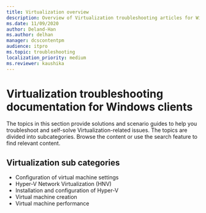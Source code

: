 ```yaml
---
title: Virtualization overview
description: Overview of Virtualization troubleshooting articles for Windows clients.
ms.date: 11/09/2020
author: Deland-Han
ms.author: delhan
manager: dcscontentpm
audience: itpro
ms.topic: troubleshooting
localization_priority: medium
ms.reviewer: kaushika
---
```

# Virtualization troubleshooting documentation for Windows clients

The topics in this section provide solutions and scenario guides to help you troubleshoot and self-solve Virtualization-related issues. The topics are divided into subcategories. Browse the content or use the search feature to find relevant content.

## Virtualization sub categories

- Configuration of virtual machine settings
- Hyper-V Network Virtualization (HNV)
- Installation and configuration of Hyper-V
- Virtual machine creation
- Virtual machine performance
